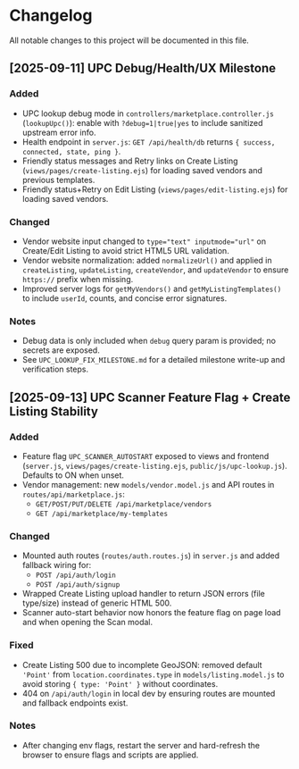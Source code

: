 # Changelog

All notable changes to this project will be documented in this file.

## [2025-09-11] UPC Debug/Health/UX Milestone

### Added
- UPC lookup debug mode in `controllers/marketplace.controller.js` (`lookupUpc()`): enable with `?debug=1|true|yes` to include sanitized upstream error info.
- Health endpoint in `server.js`: `GET /api/health/db` returns `{ success, connected, state, ping }`.
- Friendly status messages and Retry links on Create Listing (`views/pages/create-listing.ejs`) for loading saved vendors and previous templates.
- Friendly status+Retry on Edit Listing (`views/pages/edit-listing.ejs`) for loading saved vendors.

### Changed
- Vendor website input changed to `type="text" inputmode="url"` on Create/Edit Listing to avoid strict HTML5 URL validation.
- Vendor website normalization: added `normalizeUrl()` and applied in `createListing`, `updateListing`, `createVendor`, and `updateVendor` to ensure `https://` prefix when missing.
- Improved server logs for `getMyVendors()` and `getMyListingTemplates()` to include `userId`, counts, and concise error signatures.

### Notes
- Debug data is only included when `debug` query param is provided; no secrets are exposed.
- See `UPC_LOOKUP_FIX_MILESTONE.md` for a detailed milestone write-up and verification steps.

## [2025-09-13] UPC Scanner Feature Flag + Create Listing Stability

### Added
- Feature flag `UPC_SCANNER_AUTOSTART` exposed to views and frontend (`server.js`, `views/pages/create-listing.ejs`, `public/js/upc-lookup.js`). Defaults to ON when unset.
- Vendor management: new `models/vendor.model.js` and API routes in `routes/api/marketplace.js`:
  - `GET/POST/PUT/DELETE /api/marketplace/vendors`
  - `GET /api/marketplace/my-templates`

### Changed
- Mounted auth routes (`routes/auth.routes.js`) in `server.js` and added fallback wiring for:
  - `POST /api/auth/login`
  - `POST /api/auth/signup`
- Wrapped Create Listing upload handler to return JSON errors (file type/size) instead of generic HTML 500.
- Scanner auto-start behavior now honors the feature flag on page load and when opening the Scan modal.

### Fixed
- Create Listing 500 due to incomplete GeoJSON: removed default `'Point'` from `location.coordinates.type` in `models/listing.model.js` to avoid storing `{ type: 'Point' }` without coordinates.
- 404 on `/api/auth/login` in local dev by ensuring routes are mounted and fallback endpoints exist.

### Notes
- After changing env flags, restart the server and hard-refresh the browser to ensure flags and scripts are applied.
